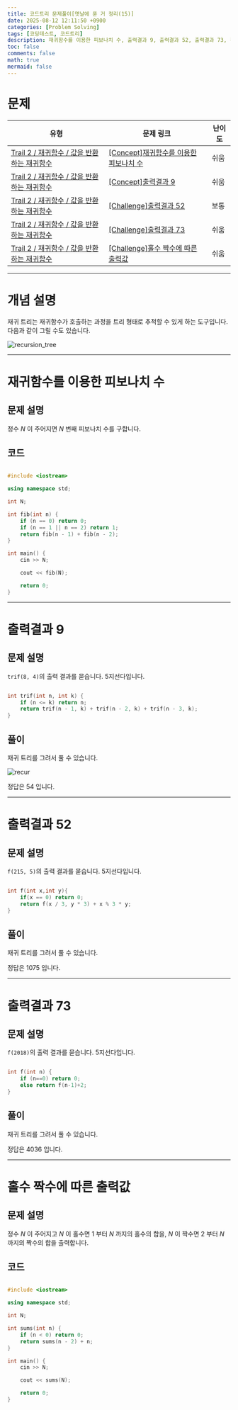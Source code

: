 ```yaml
---
title: 코드트리 문제풀이[옛날에 푼 거 정리(15)]
date: 2025-08-12 12:11:50 +0900
categories: [Problem Solving]
tags: [코딩테스트, 코드트리]
description: 재귀함수를 이용한 피보나치 수, 출력결과 9, 출력결과 52, 출력결과 73, 홀수 짝수에 따른 출력값
toc: false
comments: false
math: true
mermaid: false
---
```


# 문제

| 유형 | 문제 링크 | 난이도 |
| --- | --- | --- |
| [Trail 2 / 재귀함수 / 값을 반환하는 재귀함수](https://www.codetree.ai/trail-info/novice-mid/) | [[Concept]재귀함수를 이용한 피보나치 수](https://www.codetree.ai/trails/complete/curated-cards/intro-fibonacci-using-recursive-function/) | 쉬움 |
| [Trail 2 / 재귀함수 / 값을 반환하는 재귀함수](https://www.codetree.ai/trail-info/novice-mid/) | [[Concept]출력결과 9](https://www.codetree.ai/trails/complete/curated-cards/intro-reading-k201529/) | 쉬움 |
| [Trail 2 / 재귀함수 / 값을 반환하는 재귀함수](https://www.codetree.ai/trail-info/novice-mid/) | [[Challenge]출력결과 52](https://www.codetree.ai/trails/complete/curated-cards/challenge-reading-k201728/) | 보통 |
| [Trail 2 / 재귀함수 / 값을 반환하는 재귀함수](https://www.codetree.ai/trail-info/novice-mid/) | [[Challenge]출력결과 73](https://www.codetree.ai/trails/complete/curated-cards/challenge-reading-k201828/) | 쉬움 |
| [Trail 2 / 재귀함수 / 값을 반환하는 재귀함수](https://www.codetree.ai/trail-info/novice-mid/) | [[Challenge]홀수 짝수에 따른 출력값](https://www.codetree.ai/trails/complete/curated-cards/challenge-output-value-based-on-odd-even-numbers/) | 쉬움 |


---------------------------------------

# 개념 설명

재귀 트리는 재귀함수가 호출하는 과정을 트리 형태로 추적할 수 있게 하는 도구입니다. 다음과 같이 그릴 수도 있습니다.

![recursion_tree](/assets/post_assets/recursion_tree.svg)

---------------------------------------

# 재귀함수를 이용한 피보나치 수

## 문제 설명

정수 $N$ 이 주어지면 $N$ 번째 피보나치 수를 구합니다.

## 코드

```cpp

#include <iostream>

using namespace std;

int N;

int fib(int n) {
    if (n == 0) return 0;
    if (n == 1 || n == 2) return 1;
    return fib(n - 1) + fib(n - 2);
}

int main() {
    cin >> N;

    cout << fib(N);

    return 0;
}

```

---------------------------------------

# 출력결과 9

## 문제 설명

`trif(8, 4)`의 출력 결과를 묻습니다. 5지선다입니다.

```cpp

int trif(int n, int k) {
    if (n <= k) return n;
    return trif(n - 1, k) + trif(n - 2, k) + trif(n - 3, k);
}

```

## 풀이

재귀 트리를 그려서 풀 수 있습니다.

![recur](/assets/post_assets/recur.jpg)

정답은 54 입니다.

---------------------------------------

# 출력결과 52

## 문제 설명

`f(215, 5)`의 출력 결과를 묻습니다. 5지선다입니다.

```cpp

int f(int x,int y){
    if(x == 0) return 0;
    return f(x / 3, y * 3) + x % 3 * y;
}

```

## 풀이

재귀 트리를 그려서 풀 수 있습니다.

정답은 1075 입니다.

---------------------------------------

# 출력결과 73

## 문제 설명

`f(2018)`의 출력 결과를 묻습니다. 5지선다입니다.

```cpp

int f(int n) {  
    if (n==0) return 0;  
    else return f(n-1)+2;
}

```

## 풀이

재귀 트리를 그려서 풀 수 있습니다.

정답은 4036 입니다.

---------------------------------------

# 홀수 짝수에 따른 출력값

## 문제 설명

정수 $N$ 이 주어지고 $N$ 이 홀수면 $1$ 부터 $N$ 까지의 홀수의 합을, $N$ 이 짝수면 $2$ 부터 $N$ 까지의 짝수의 합을 출력합니다.

## 코드

```cpp

#include <iostream>

using namespace std;

int N;

int sums(int n) {
    if (n < 0) return 0;
    return sums(n - 2) + n;
}

int main() {
    cin >> N;

    cout << sums(N);

    return 0;
}

```